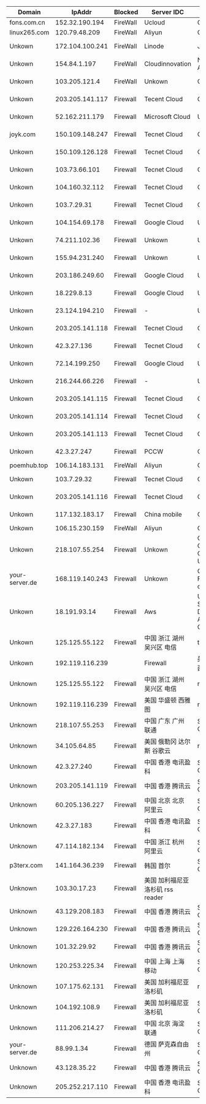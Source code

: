 
| Domain | IpAddr | Blocked | Server IDC | Location | Reason |
| --- | --- | --- | --- | --- | --- |
| fons.com.cn |  152.32.190.194 | FireWall | Ucloud | China | Crawlers |
| linux265.com | 120.79.48.209 | FireWall | Aliyun | China | Crawlers |
| Unkown | 172.104.100.241 | FireWall | Linode | Jp Tokyo | Rss Crawlers |
| Unkown | 154.84.1.197 | FireWall | Cloudinnovation | Netherlands Amsterdam | Rss Crawlers |
| Unkown | 103.205.121.4 | FireWall | Unkown | China HK | Tiny Rss Crawlers |
| Unkown | 203.205.141.117 | Firewall | Tecent Cloud | China HK | Suspected Crawlers |
| Unkown | 52.162.211.179 | Firewall | Microsoft Cloud | Us Chicago  | Suspected Crawlers |
| joyk.com | 150.109.148.247 | Firewall | Tecnet Cloud | China HK | Suspected Crawlers |
| Unkown | 150.109.126.128 | Firewall | Tecnet Cloud | China HK | Suspected Crawlers |
| Unkown | 103.73.66.101 | Firewall | Tecnet Cloud | China HK | Suspected Crawlers |
| Unkown | 104.160.32.112 | Firewall | Tecnet Cloud | China HK | Suspected Crawlers |
| Unkown | 103.7.29.31 | Firewall | Tecnet Cloud | China HK  | Suspected Crawlers |
| Unkown | 104.154.69.178 | Firewall | Google Cloud | Us  | Suspected Crawlers |
| Unkown | 74.211.102.36 | Firewall | Unkown | Us  | Tiny Rss Crawlers |
| Unkown | 155.94.231.240 | Firewall | Unkown | Us  | Tiny Rss Crawlers |
| Unkown | 203.186.249.60 | Firewall | Google Cloud | Us  | Suspected Crawlers |
| Unkown | 18.229.8.13 | Firewall | Google Cloud | Us  | Suspected Crawlers |
| Unkown | 23.124.194.210 | Firewall | - | Us  | Suspected Crawlers |
| Unkown | 203.205.141.118 | Firewall | Tecnet Cloud | China HK | Suspected Crawlers |
| Unkown | 42.3.27.136 | Firewall | Tecnet Cloud | China HK | Suspected Crawlers |
| Unkown | 72.14.199.250 | Firewall | Google Cloud | Us  | Suspected Crawlers |
| Unkown | 216.244.66.226 | Firewall | - | Us  | Suspected Crawlers |
| Unkown | 203.205.141.115 | Firewall | Tecnet Cloud | China HK | Suspected Crawlers |
| Unkown | 203.205.141.114 | Firewall | Tecnet Cloud | China HK | Suspected Crawlers |
| Unkown | 203.205.141.113 | Firewall | Tecnet Cloud | China HK | Suspected Crawlers |
| Unkown | 42.3.27.247 | Firewall | PCCW  | China HK | Suspected Crawlers |
| poemhub.top | 106.14.183.131 | FireWall | Aliyun | China | Crawlers |
| Unkown | 103.7.29.32 | Firewall | Tecnet Cloud | China HK | Suspected Crawlers |
| Unkown | 203.205.141.116 | Firewall | Tecnet Cloud | China HK | Suspected Crawlers |
| Unkown | 117.132.183.17 | Firewall | China mobile | China  | Suspected Crawlers |
| Unkown | 106.15.230.159 | FireWall | Aliyun | China | Crawlers |
| Unkown | 218.107.55.254 | Firewall | Unkown | China Guangdong Guangzhou Unicom | Suspected Crawlers |
| your-server.de | 168.119.140.243 | Firewall | Unkown | Germany Free State of Saxony | Suspected Crawlers |
| Unkown | 18.191.93.14 | Firewall | Aws | United States Ohio Dublin Amazon Cloud | Suspected Crawlers |
| Unkown | 125.125.55.122 | Firewall |	中国 浙江 湖州 吴兴区 电信 | tt-rss|
| Unkown | 192.119.116.239 |	| Firewall | 美国 华盛顿 西雅图 | rss reader |
| Unknown | 125.125.55.122 | Firewall | 中国 浙江 湖州 吴兴区 电信  | rss reader|
| Unknown | 192.119.116.239 | Firewall | 美国 华盛顿 西雅图 | rss reader|
| Unknown | 218.107.55.253 | Firewall | 中国 广东 广州 联通 |  Suspected Crawlers|
| Unknown | 34.105.64.85 | Firewall | 美国 俄勒冈 达尔斯 谷歌云 | rss reader|
| Unknown | 42.3.27.240 | Firewall | 中国 香港 电讯盈科 | Suspected Crawlers|
| Unknown | 203.205.141.119 | Firewall | 中国 香港 腾讯云 | Suspected Crawlers|
| Unknown | 60.205.136.227 | Firewall | 中国 北京 北京 阿里云 |  Suspected Crawlers|
| Unknown | 42.3.27.183 | Firewall | 中国 香港 电讯盈科 | Suspected Crawlers|
| Unknown | 47.114.182.134 | Firewall | 中国 浙江 杭州 阿里云 | Suspected Crawlers|
| p3terx.com | 141.164.36.239 | Firewall | 韩国 首尔 | Suspected Crawlers|
| Unknown | 103.30.17.23 | Firewall | 美国 加利福尼亚 洛杉矶 rss reader|
| Unknown | 43.129.208.183 | Firewall | 中国 香港 腾讯云 |Suspected Crawlers|
| Unknown | 129.226.164.230 | Firewall | 中国 香港 腾讯云 |Suspected Crawlers|
| Unknown | 101.32.29.92 | Firewall | 中国 香港 腾讯云 |Suspected Crawlers|
| Unknown | 120.253.225.34 | Firewall | 中国 上海 上海 移动 |Suspected Crawlers|
| Unknown | 107.175.62.131 | Firewall | 美国 加利福尼亚 洛杉矶 |rss reader|
| Unknown | 104.192.108.9 | Firewall | 美国 加利福尼亚 洛杉矶 |Suspected Crawlers|
| Unknown | 111.206.214.27 | Firewall | 中国 北京 海淀 联通 |Suspected Crawlers|
| your-server.de | 88.99.1.34 | Firewall | 德国 萨克森自由州 |Suspected Crawlers|
| Unknown | 43.128.35.22 | Firewall | 中国 香港 腾讯云 |Suspected Crawlers|
| Unknown | 205.252.217.110 | Firewall | 中国 香港 电讯盈科 |Suspected Crawlers|

